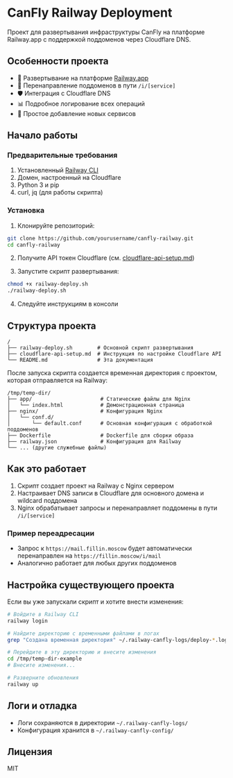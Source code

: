 # CanFly Railway Deployment

Проект для развертывания инфраструктуры CanFly на платформе Railway.app с поддержкой поддоменов через Cloudflare DNS.

## Особенности проекта

- 🚂 Развертывание на платформе [Railway.app](https://railway.app)
- 🔄 Перенаправление поддоменов в пути `/i/[service]`
- 🛡️ Интеграция с Cloudflare DNS
- 📊 Подробное логирование всех операций
- 🧩 Простое добавление новых сервисов

## Начало работы

### Предварительные требования

1. Установленный [Railway CLI](https://docs.railway.app/develop/cli)
2. Домен, настроенный на Cloudflare
3. Python 3 и pip
4. curl, jq (для работы скрипта)

### Установка

1. Клонируйте репозиторий:

```bash
git clone https://github.com/yourusername/canfly-railway.git
cd canfly-railway
```

2. Получите API токен Cloudflare (см. [cloudflare-api-setup.md](cloudflare-api-setup.md))

3. Запустите скрипт развертывания:

```bash
chmod +x railway-deploy.sh
./railway-deploy.sh
```

4. Следуйте инструкциям в консоли

## Структура проекта

```
/
├── railway-deploy.sh        # Основной скрипт развертывания
├── cloudflare-api-setup.md  # Инструкция по настройке Cloudflare API
└── README.md                # Эта документация
```

После запуска скрипта создается временная директория с проектом, которая отправляется на Railway:

```
/tmp/temp-dir/
├── app/                      # Статические файлы для Nginx
│   └── index.html            # Демонстрационная страница
├── nginx/                    # Конфигурация Nginx
│   └── conf.d/
│       └── default.conf      # Основная конфигурация с обработкой поддоменов
├── Dockerfile                # Dockerfile для сборки образа
├── railway.json              # Конфигурация для Railway
└── ... (другие служебные файлы)
```

## Как это работает

1. Скрипт создает проект на Railway с Nginx сервером
2. Настраивает DNS записи в Cloudflare для основного домена и wildcard поддомена
3. Nginx обрабатывает запросы и перенаправляет поддомены в пути `/i/[service]`

### Пример переадресации

- Запрос к `https://mail.fillin.moscow` будет автоматически перенаправлен на `https://fillin.moscow/i/mail`
- Аналогично работает для любых других поддоменов

## Настройка существующего проекта

Если вы уже запускали скрипт и хотите внести изменения:

```bash
# Войдите в Railway CLI
railway login

# Найдите директорию с временными файлами в логах
grep "Создана временная директория" ~/.railway-canfly-logs/deploy-*.log | tail -1

# Перейдите в эту директорию и внесите изменения
cd /tmp/temp-dir-example
# Внесите изменения...

# Разверните обновления
railway up
```

## Логи и отладка

- Логи сохраняются в директории `~/.railway-canfly-logs/`
- Конфигурация хранится в `~/.railway-canfly-config/`

## Лицензия

MIT 